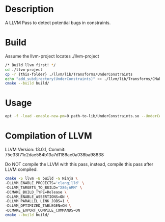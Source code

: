 # Description
A LLVM Pass to detect potential bugs in constraints.

# Build
Assume the llvm-project locates ./llvm-project
```bash
/* Build llvm first! */
cd ./llvm-project
cp -r {this-folder} ./llvm/lib/Transforms/UnderConstraints
echo "add_subdirectory(UnderConstraints)" >> ./llvm/lib/Transforms/CMakeLists.txt
cmake --build build/
```

# Usage
```bash
opt -f -load -enable-new-pm=0 path-to-lib/UnderConstraints.so --UnderConstraints input.ll 1> /dev/null 2> output.log
```

# Compilation of LLVM
LLVM Version: 13.0.1, Commit: 75e33f71c2dae584b13a7d1186ae0a038ba98838


Do NOT compile the LLVM with this pass, instead, compile this pass after LLVM compiled.


```bash
cmake -S llvm -B build -G Ninja \
-DLLVM_ENABLE_PROJECTS='clang;lld' \
-DLLVM_TARGETS_TO_BUILD="X86;ARM" \
-DCMAKE_BUILD_TYPE=Release \
-DLLVM_ENABLE_ASSERTIONS=ON \
-DLLVM_PARALLEL_LINK_JOBS=1 \
-DLLVM_OPTIMIZED_TABLEGEN=ON \
-DCMAKE_EXPORT_COMPILE_COMMANDS=ON
cmake --build build/
```